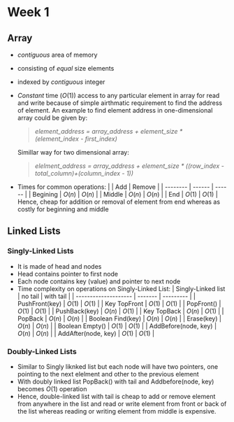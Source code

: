 # Week 1
## Array
* *contiguous* area of memory 
* consisting of *equal* size elements
* indexed by *contiguous* integer
* *Constant* time ($O(1)$) access to any particular element in array for read and write because of simple airthmatic requirement to find the address of element. An example to find element address in one-dimensional array could be given by:
  
  > *element_address = array_address + element_size * (element_index - first_index)*
  
  Simillar way for two dimensional array:
  > *elelment_address = array_address + element_size * ((row_index - total_column)+(column_index - 1))*
* Times for common operations:
  |          | Add    | Remove |
  | -------- | ------ | ------ |
  | Begining | $O(n)$ | $O(n)$ |
  | Middle   | $O(n)$ | $O(n)$ |
  | End      | $O(1)$ | $O(1)$ |
  Hence, cheap for addition or removal of element from end whereas as costly for beginning and middle

## Linked Lists
### Singly-Linked Lists
* It is made of head and nodes
* Head contains pointer to first node
* Each node contains key (value) and pointer to next node
* Time complexity on operations on Singly-Linked List:
   | Singly-Linked list   | no tail | with tail |
   | -------------------- | ------- | --------- |
   | PushFront(key)       | $O(1)$  | $O(1)$    |
   | Key TopFront         | $O(1)$  | $O(1)$    |
   | PopFront()           | $O(1)$  | $O(1)$    |
   | PushBack(key)        | $O(n)$  | $O(1)$    |
   | Key TopBack          | $O(n)$  | $O(1)$    |
   | PopBack              | $O(n)$  | $O(n)$    |
   | Boolean Find(key)    | $O(n)$  | $O(n)$    |
   | Erase(key)           | $O(n)$  | $O(n)$    |
   | Boolean Empty()      | $O(1)$  | $O(1)$    |
   | AddBefore(node, key) | $O(n)$  | $O(n)$    |
   | AddAfter(node, key)  | $O(1)$  | $O(1)$    |

### Doubly-Linked Lists
* Similar to Singly liknked list but each node will have two pointers, one pointing to the  next elelment and other to the previous element
* With doubly linked list PopBack() with tail and Addbefore(node, key) becomes $O(1)$ operation
* Hence, double-linked list with tail is cheap to add or remove element from anywhere in the list and read or write element from front or back of the list whereas reading or writing element from middle is expensive.
